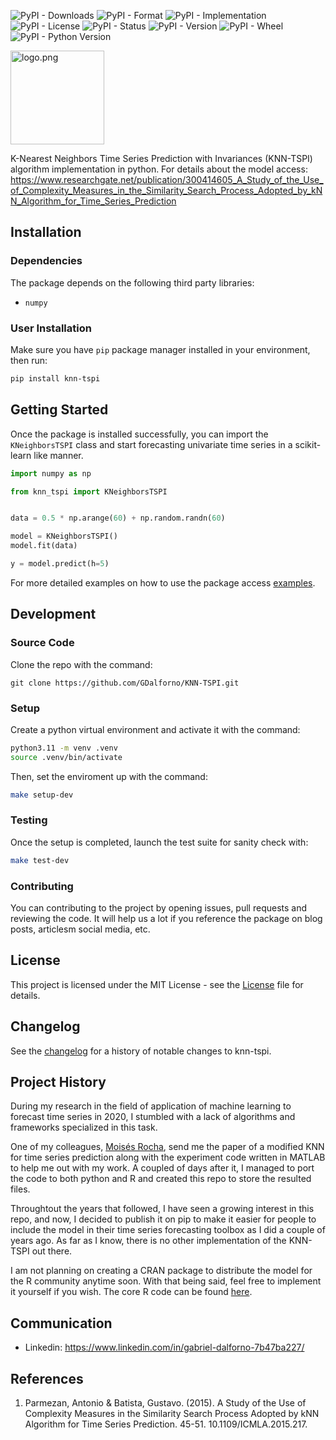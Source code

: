 ![PyPI - Downloads](https://img.shields.io/pypi/dm/knn-tspi)
![PyPI - Format](https://img.shields.io/pypi/format/knn-tspi)
![PyPI - Implementation](https://img.shields.io/pypi/implementation/knn-tspi)
![PyPI - License](https://img.shields.io/pypi/l/knn-tspi)
![PyPI - Status](https://img.shields.io/pypi/status/knn-tspi)
![PyPI - Version](https://img.shields.io/pypi/v/knn-tspi)
![PyPI - Wheel](https://img.shields.io/pypi/wheel/knn-tspi)
![PyPI - Python Version](https://img.shields.io/pypi/pyversions/knn-tspi)

<image alt="logo.png" src="https://raw.githubusercontent.com/GDalforno/KNN-TSPI/main/docs/images/logo.png" width="150rem"/>

K-Nearest Neighbors Time Series Prediction with Invariances (KNN-TSPI) algorithm implementation in python. For details about the model access: https://www.researchgate.net/publication/300414605_A_Study_of_the_Use_of_Complexity_Measures_in_the_Similarity_Search_Process_Adopted_by_kNN_Algorithm_for_Time_Series_Prediction

## Installation

### Dependencies

The package depends on the following third party libraries:

- `numpy`

### User Installation

Make sure you have `pip` package manager installed in your environment, then run:

```sh
pip install knn-tspi
```

## Getting Started

Once the package is installed successfully, you can import the `KNeighborsTSPI` class and start forecasting univariate time series in a scikit-learn like manner.

```python
import numpy as np

from knn_tspi import KNeighborsTSPI


data = 0.5 * np.arange(60) + np.random.randn(60)

model = KNeighborsTSPI()
model.fit(data)

y = model.predict(h=5)
```

For more detailed examples on how to use the package access [examples](https://github.com/GDalforno/KNN-TSPI/tree/main/examples).

## Development

### Source Code

Clone the repo with the command:

```
git clone https://github.com/GDalforno/KNN-TSPI.git
```

### Setup

Create a python virtual environment and activate it with the command:

```sh
python3.11 -m venv .venv
source .venv/bin/activate
```

Then, set the enviroment up with the command:

```sh
make setup-dev
```

### Testing

Once the setup is completed, launch the test suite for sanity check with:

```sh
make test-dev
```

### Contributing

You can contributing to the project by opening issues, pull requests and reviewing the code. It will help us a lot if you reference the package on blog posts, articlesm social media, etc.

## License

This project is licensed under the MIT License - see the [License](https://github.com/GDalforno/KNN-TSPI/blob/main/LICENSE.txt) file for details.

## Changelog

See the [changelog](https://github.com/GDalforno/KNN-TSPI/blob/main/CHANGES.txt) for a history of notable changes to knn-tspi.

## Project History

During my research in the field of application of machine learning to forecast time series in 2020, I stumbled with a lack of algorithms and frameworks specialized in this task.

One of my colleagues, [Moisés Rocha](https://github.com/moisesrsantos), send me the paper of a modified KNN for time series prediction along with the experiment code written in MATLAB to help me out with my work. A coupled of days after it, I managed to port the code to both python and R and created this repo to store the resulted files.

Throughtout the years that followed, I have seen a growing interest in this repo, and now, I decided to publish it on pip to make it easier for people to include the model in their time series forecasting toolbox as I did a couple of years ago. As far as I know, there is no other implementation of the KNN-TSPI out there.

I am not planning on creating a CRAN package to distribute the model for the R community anytime soon. With that being said, feel free to implement it yourself if you wish. The core R code can be found [here](https://github.com/GDalforno/KNN-TSPI/tree/main/legacy).

## Communication

- Linkedin: https://www.linkedin.com/in/gabriel-dalforno-7b47ba227/

## References

1. Parmezan, Antonio & Batista, Gustavo. (2015). A Study of the Use of Complexity Measures in the Similarity Search Process Adopted by kNN Algorithm for Time Series Prediction. 45-51. 10.1109/ICMLA.2015.217.
